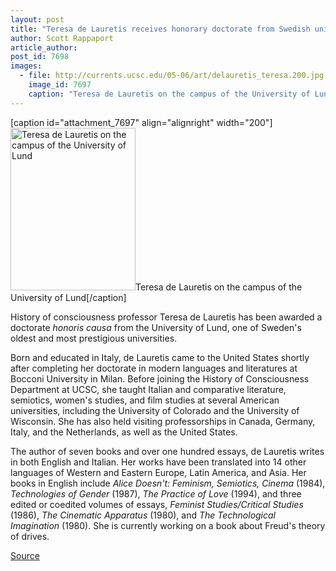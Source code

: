 ```yaml
---
layout: post
title: "Teresa de Lauretis receives honorary doctorate from Swedish university"
author: Scott Rappaport
article_author: 
post_id: 7698
images:
  - file: http://currents.ucsc.edu/05-06/art/delauretis_teresa.200.jpg
    image_id: 7697
    caption: "Teresa de Lauretis on the campus of the University of Lund"
---
```


[caption id="attachment_7697" align="alignright" width="200"]<a href="http://dev-ucsc-news.pantheonsite.io/wp-content/uploads/2005/11/delauretis_teresa.200.jpg"><img class="size-full wp-image-7697" src="http://dev-ucsc-news.pantheonsite.io/wp-content/uploads/2005/11/delauretis_teresa.200.jpg" alt="Teresa de Lauretis on the campus of the University of Lund" width="200" height="260" /></a>Teresa de Lauretis on the campus of the University of Lund[/caption]
<a name="content" id="content"></a>
<p>
  History of consciousness professor Teresa de Lauretis has been awarded a doctorate <i>honoris causa</i> from the University of Lund, one of Sweden's oldest and most prestigious universities.
</p>
<p>
  Born and educated in Italy, de Lauretis came to the United States shortly after completing her doctorate in modern languages and literatures at Bocconi University in Milan. Before joining the History of Consciousness Department at UCSC, she taught Italian and comparative literature, semiotics, women's studies, and film studies at several American universities, including the University of Colorado and the University of Wisconsin. She has also held visiting professorships in Canada, Germany, Italy, and the Netherlands, as well as the United States.
</p>
<p>
  The author of seven books and over one hundred essays, de Lauretis writes in both English and Italian. Her works have been translated into 14 other languages of Western and Eastern Europe, Latin America, and Asia. Her books in English include <i>Alice Doesn't: Feminism, Semiotics, Cinema</i> (1984), <i>Technologies of Gender</i> (1987), <i>The Practice of Love</i> (1994), and three edited or coedited volumes of essays, <i>Feminist Studies/Critical Studies</i> (1986), <i>The Cinematic Apparatus</i> (1980), and <i>The Technological Imagination</i> (1980). She is currently working on a book about Freud's theory of drives.
</p>
<p><a href="http://www1.ucsc.edu/currents/05-06/11-28/awards-delauretis.asp" title="Permalink to awards-delauretis">Source</a></p>
